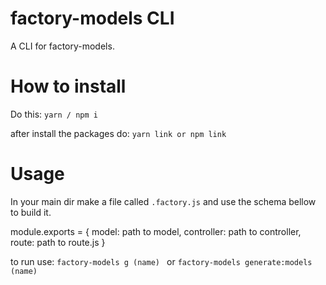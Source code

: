 # factory-models CLI

A CLI for factory-models.

# How to install

Do this: ```yarn / npm i```

after install the packages do: ```yarn link or npm link```

# Usage

In your main dir make a file called ```.factory.js``` and use the schema bellow to build it.

module.exports = {
    model: path to model,
    controller: path to controller,
    route: path to route.js
}
    
to run use: ```factory-models g (name) ``` or ```factory-models generate:models (name)```
